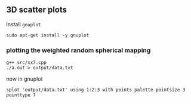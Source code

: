 

## 3D scatter plots

Install `gnuplot`

```
sudo apt-get install -y gnuplot
```

### plotting the weighted random spherical mapping


```
g++ src/xx7.cpp
./a.out > output/data.txt
```

now in gnuplot

```
splot 'output/data.txt' using 1:2:3 with points palette pointsize 3 pointtype 7
```
